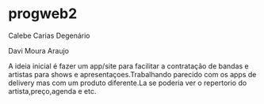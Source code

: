 # progweb2
Calebe Carias Degenário

Davi Moura Araujo

A ideia inicial é fazer um app/site para facilitar a contratação de bandas e artistas para shows e apresentaçoes.Trabalhando parecido com os apps de delivery mas com um produto diferente.La se poderia ver o repertorio do artista,preço,agenda e etc.
